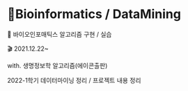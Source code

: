 # 🧬Bioinformatics / DataMining

💊 바이오인포매틱스 알고리즘 구현 / 실습  
  
🎬 2021.12.22~
  
with. 생명정보학 알고리즘(에이콘출판)  

2022-1학기 데이터마이닝 정리 / 프로젝트 내용 정리

